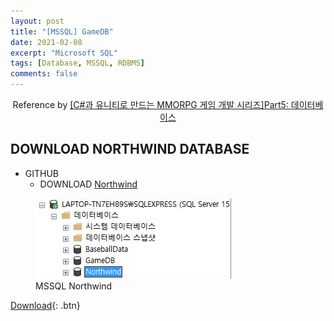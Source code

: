 ```yaml
---
layout: post
title: "[MSSQL] GameDB"
date: 2021-02-08
excerpt: "Microsoft SQL"
tags: [Database, MSSQL, RDBMS]
comments: false
---
```


<center>Reference by <a href="https://www.inflearn.com/course/%EC%9C%A0%EB%8B%88%ED%8B%B0-MMORPG-%EA%B0%9C%EB%B0%9C-part5/dashboard">[C#과 유니티로 만드는 MMORPG 게임 개발 시리즈]Part5: 데이터베이스</a></center>


## DOWNLOAD NORTHWIND DATABASE
* GITHUB
  - DOWNLOAD <a href="https://github.com/microsoft/sql-server-samples/blob/master/samples/databases/northwind-pubs/instnwnd.sql">Northwind</a>

<figure>
  <a href="/assets/img/posts/mssql_northwind/0.jpg"><img src="/assets/img/posts/mssql_northwind/0.jpg"></a>
	<figcaption>MSSQL Northwind</figcaption>
</figure>



  [Download](https://github.com/leehuhlee/Database){: .btn}